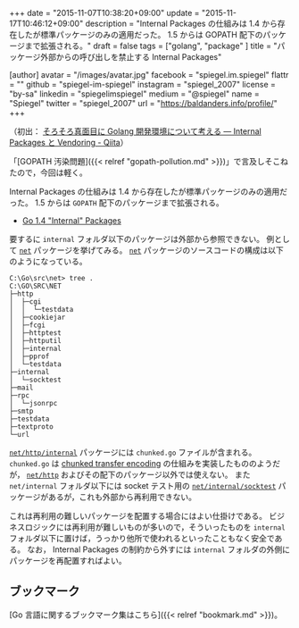 +++
date = "2015-11-07T10:38:20+09:00"
update = "2015-11-17T10:46:12+09:00"
description = "Internal Packages の仕組みは 1.4 から存在したが標準パッケージのみの適用だった。 1.5 からは GOPATH 配下のパッケージまで拡張される。"
draft = false
tags = ["golang", "package" ]
title = "パッケージ外部からの呼び出しを禁止する Internal Packages"

[author]
  avatar = "/images/avatar.jpg"
  facebook = "spiegel.im.spiegel"
  flattr = ""
  github = "spiegel-im-spiegel"
  instagram = "spiegel_2007"
  license = "by-sa"
  linkedin = "spiegelimspiegel"
  medium = "@spiegel"
  name = "Spiegel"
  twitter = "spiegel_2007"
  url = "https://baldanders.info/profile/"
+++

（初出： [そろそろ真面目に Golang 開発環境について考える — Internal Packages と Vendoring - Qiita](http://qiita.com/spiegel-im-spiegel/items/baa3671c7e1b8a6594a9)）

「[GOPATH 汚染問題]({{< relref "gopath-pollution.md" >}})」で言及しそこねたので，今回は軽く。

Internal Packages の仕組みは 1.4 から存在したが標準パッケージのみの適用だった。
1.5 からは `GOPATH` 配下のパッケージまで拡張される。

- [Go 1.4 "Internal" Packages](https://docs.google.com/document/d/1e8kOo3r51b2BWtTs_1uADIA5djfXhPT36s6eHVRIvaU/edit)

要するに `internal` フォルダ以下のパッケージは外部から参照できない。
例として [`net`] パッケージを挙げてみる。
[`net`] パッケージのソースコードの構成は以下のようになっている。

```
C:\Go\src\net> tree .
C:\GO\SRC\NET
├─http
│  ├─cgi
│  │  └─testdata
│  ├─cookiejar
│  ├─fcgi
│  ├─httptest
│  ├─httputil
│  ├─internal
│  ├─pprof
│  └─testdata
├─internal
│  └─socktest
├─mail
├─rpc
│  └─jsonrpc
├─smtp
├─testdata
├─textproto
└─url
```

[`net/http/internal`](https://golang.org/pkg/net/http/internal/) パッケージには `chunked.go` ファイルが含まれる。
`chunked.go` は [chunked transfer encoding](https://en.wikipedia.org/wiki/Chunked_transfer_encoding) の仕組みを実装したもののようだが， [`net/http`] およびその配下のパッケージ以外では使えない。
また `net/internal` フォルダ以下には socket テスト用の [`net/internal/socktest`] パッケージがあるが，これも外部から再利用できない。

これは再利用の難しいパッケージを配置する場合にはよい仕掛けである。
ビジネスロジックには再利用が難しいものが多いので，そういったものを `internal` フォルダ以下に置けば，うっかり他所で使われるといったこともなく安全である。
なお， Internal Packages の制約から外すには `internal` フォルダの外側にパッケージを再配置すればよい。

## ブックマーク

[Go 言語に関するブックマーク集はこちら]({{< relref "bookmark.md" >}})。

[Go 言語]: https://golang.org/ "The Go Programming Language"
[`net`]: https://golang.org/pkg/net/ "net - The Go Programming Language"
[`net/internal/socktest`]: https://golang.org/pkg/net/internal/socktest/ "socktest - The Go Programming Language"
[`net/http`]: https://golang.org/pkg/net/http/ "http - The Go Programming Language"
[`net/http/internal`]: https://golang.org/pkg/net/http/internal/ "internal - The Go Programming Language"
